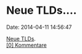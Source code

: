 Neue TLDs\....
==============

Date: 2014-04-11 14:56:47

[Neue
TLDs](http://fettemama.org:6502/558bda8a5033f49981786cdf84c4b03e).\
[\[0\] Kommentare](http://fettemama.org/p/923)
